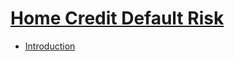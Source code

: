 # [Home Credit Default Risk](https://www.kaggle.com/c/home-credit-default-risk)

- [Introduction](https://www.kaggle.com/willkoehrsen/start-here-a-gentle-introduction)
